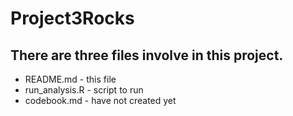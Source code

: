 # Project3Rocks

## There are three files involve in this project.

* README.md - this file
* run_analysis.R - script to run
* codebook.md - have not created yet


